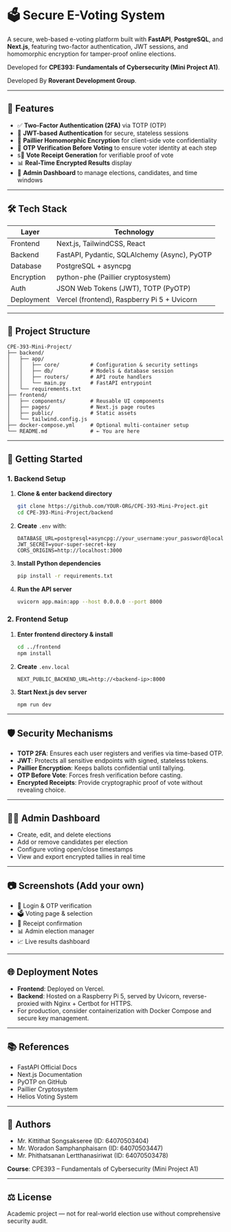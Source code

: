 # 🗳️ Secure E-Voting System

A secure, web-based e-voting platform built with **FastAPI**, **PostgreSQL**, and **Next.js**, featuring two-factor authentication, JWT sessions, and homomorphic encryption for tamper-proof online elections.

Developed for **CPE393: Fundamentals of Cybersecurity (Mini Project A1)**.

Developed By **Roverant Development Group**.

---

## 🔐 Features

- ✅ **Two-Factor Authentication (2FA)** via TOTP (OTP)
- 🔑 **JWT-based Authentication** for secure, stateless sessions
- 🧠 **Paillier Homomorphic Encryption** for client-side vote confidentiality
- 🛂 **OTP Verification Before Voting** to ensure voter identity at each step
- s🧾 **Vote Receipt Generation** for verifiable proof of vote
- 📊 **Real-Time Encrypted Results** display
- 👤 **Admin Dashboard** to manage elections, candidates, and time windows

---

## 🛠️ Tech Stack

| Layer | Technology |
| --- | --- |
| Frontend | Next.js, TailwindCSS, React |
| Backend | FastAPI, Pydantic, SQLAlchemy (Async), PyOTP |
| Database | PostgreSQL + asyncpg |
| Encryption | python-phe (Paillier cryptosystem) |
| Auth | JSON Web Tokens (JWT), TOTP (PyOTP) |
| Deployment | Vercel (frontend), Raspberry Pi 5 + Uvicorn |

---

## 📂 Project Structure

```
CPE-393-Mini-Project/
├── backend/
│   ├── app/
│   │   ├── core/          # Configuration & security settings
│   │   ├── db/            # Models & database session
│   │   ├── routers/       # API route handlers
│   │   └── main.py        # FastAPI entrypoint
│   └── requirements.txt
├── frontend/
│   ├── components/        # Reusable UI components
│   ├── pages/             # Next.js page routes
│   ├── public/            # Static assets
│   └── tailwind.config.js
├── docker-compose.yml     # Optional multi-container setup
└── README.md              # ← You are here
```

---

## 🚀 Getting Started

### 1. Backend Setup

1. **Clone & enter backend directory**

   ```bash
   git clone https://github.com/YOUR-ORG/CPE-393-Mini-Project.git
   cd CPE-393-Mini-Project/backend
   ```

2. **Create** `.env` with:

   ```
   DATABASE_URL=postgresql+asyncpg://your_username:your_password@localhost:5432/evotingdb
   JWT_SECRET=your-super-secret-key
   CORS_ORIGINS=http://localhost:3000
   ```

3. **Install Python dependencies**

   ```bash
   pip install -r requirements.txt
   ```

4. **Run the API server**

   ```bash
   uvicorn app.main:app --host 0.0.0.0 --port 8000
   ```

### 2. Frontend Setup

1. **Enter frontend directory & install**

   ```bash
   cd ../frontend
   npm install
   ```

2. **Create** `.env.local`

   ```
   NEXT_PUBLIC_BACKEND_URL=http://<backend-ip>:8000
   ```

3. **Start Next.js dev server**

   ```bash
   npm run dev
   ```

---

## 🛡️ Security Mechanisms

- **TOTP 2FA**: Ensures each user registers and verifies via time-based OTP.
- **JWT**: Protects all sensitive endpoints with signed, stateless tokens.
- **Paillier Encryption**: Keeps ballots confidential until tallying.
- **OTP Before Vote**: Forces fresh verification before casting.
- **Encrypted Receipts**: Provide cryptographic proof of vote without revealing choice.

---

## 👨‍💼 Admin Dashboard

- Create, edit, and delete elections
- Add or remove candidates per election
- Configure voting open/close timestamps
- View and export encrypted tallies in real time

---

## 📷 Screenshots (Add your own)

- 👤 Login & OTP verification
- 🗳️ Voting page & selection
- 🧾 Receipt confirmation
- 📊 Admin election manager
- 📈 Live results dashboard

---

## 🌐 Deployment Notes

- **Frontend**: Deployed on Vercel.
- **Backend**: Hosted on a Raspberry Pi 5, served by Uvicorn, reverse-proxied with Nginx + Certbot for HTTPS.
- For production, consider containerization with Docker Compose and secure key management.

---

## 📚 References

- FastAPI Official Docs
- Next.js Documentation
- PyOTP on GitHub
- Paillier Cryptosystem
- Helios Voting System

---

## 👥 Authors

- Mr. Kittithat Songsakseree (ID: 64070503404)
- Mr. Woradon Samphanphaisarn (ID: 64070503447)
- Mr. Phithatsanan Lertthanasiriwat (ID: 64070503478)

**Course**: CPE393 – Fundamentals of Cybersecurity (Mini Project A1)

---

## ⚖️ License

Academic project — not for real-world election use without comprehensive security audit.
